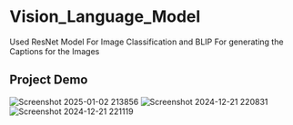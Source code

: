 # Vision_Language_Model
Used ResNet Model For Image Classification and BLIP For generating the Captions for the Images 


 
## Project Demo 

![Screenshot 2025-01-02 213856](https://github.com/user-attachments/assets/96bd025d-62a4-449c-9162-20977325bea6)
![Screenshot 2024-12-21 220831](https://github.com/user-attachments/assets/6d66f615-7014-4618-b650-9af486bd0108) ![Screenshot 2024-12-21 221119](https://github.com/user-attachments/assets/e67d9d45-ae41-4c15-a8c5-2be6a7cee23e)
